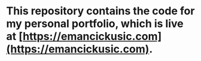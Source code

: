 # This repository contains the code for my personal portfolio, which is live at [https://emancickusic.com](https://emancickusic.com).
